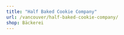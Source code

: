 ```yaml
---
title: "Half Baked Cookie Company"
url: /vancouver/half-baked-cookie-company/
shop: Bäckerei
---
```

